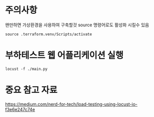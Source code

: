 # 주의사항
왠만하면 가상환경을 사용하여 구축할것
source 명령어로도 활성화 시킬수 있음
```
source .terraform.venv/Scripts/activate
```

# 부하테스트 웹 어플리케이션 실행
```
locust -f ./main.py
```

# 중요 참고 자료
https://medium.com/nerd-for-tech/load-testing-using-locust-io-f3e6e247c74e

